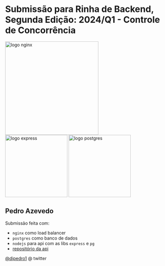 # Submissão para Rinha de Backend, Segunda Edição: 2024/Q1 - Controle de Concorrência


<img src="https://upload.wikimedia.org/wikipedia/commons/c/c5/Nginx_logo.svg" alt="logo nginx" width="300" height="auto">
<br />
<img src="https://www.bairesdev.com/wp-content/uploads/2021/07/Expressjs.svg" alt="logo express" width="200" height="auto">
<img src="https://upload.wikimedia.org/wikipedia/commons/2/29/Postgresql_elephant.svg" alt="logo postgres" width="200" height="auto">


## Pedro Azevedo
Submissão feita com:
- `nginx` como load balancer
- `postgres` como banco de dados
- `nodejs` para api com as libs `express` e `pg`
- [repositório da api](https://github.com/zanfranceschi/rinha-de-backend-2024-q1-poc)

[@dipedro1](https://twitter.com/dipedro1) @ twitter